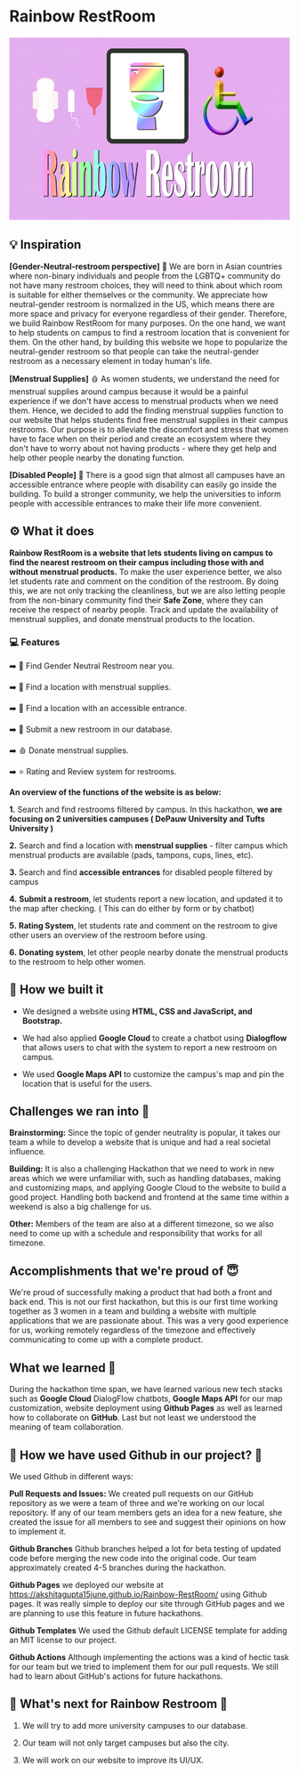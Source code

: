 # Rainbow RestRoom

[<img src="https://github.com/akshitagupta15june/Rainbow-RestRoom/blob/main/Images/logo-main.png" height=330 width=600>](https://youtu.be/e6EYrqKaKwQ)

## 💡 Inspiration

**[Gender-Neutral-restroom perspective]** 🚽 We are born in Asian countries where non-binary individuals and people from the LGBTQ+ community do not have many restroom choices, they will need to think about which room is suitable for either themselves or the community. We appreciate how neutral-gender restroom is normalized in the US, which means there are more space and privacy for everyone regardless of their gender. Therefore, we build Rainbow RestRoom for many purposes. On the one hand, we want to help students on campus to find a restroom location that is convenient for them. On the other hand, by building this website we hope to popularize the neutral-gender restroom so that people can take the neutral-gender restroom as a necessary element in today human's life. 

**[Menstrual Supplies]** 🩸 As women students, we understand the need for menstrual supplies around campus because it would be a painful experience if we don't have access to menstrual products when we need them. Hence, we decided to add the finding menstrual supplies function to our website that helps students find free menstrual supplies in their campus restrooms. Our purpose is to alleviate the discomfort and stress that women have to face when on their period and create an ecosystem where they don't have to worry about not having products - where they get help and help other people nearby the donating function. 

**[Disabled People]** 🦽 There is a good sign that almost all campuses have an accessible entrance where people with disability can easily go inside the building. To build a stronger community, we help the universities to inform people with accessible entrances to make their life more convenient. 

## ⚙️ What it does 

**Rainbow RestRoom is a website that lets students living on campus to find the nearest restroom on their campus including those with and without menstrual products.** To make the user experience better, we also let students rate and comment on the condition of the restroom. By doing this, we are not only tracking the cleanliness, but we are also letting people from the non-binary community find their **Safe Zone**, where they can receive the respect of nearby people. Track and update the availability of menstrual supplies, and donate menstrual products to the location. 

### 💻 Features

➡️ 🚽 Find Gender Neutral Restroom near you.

➡️  📍 Find a location with menstrual supplies.

➡️  📍 Find a location with an accessible entrance.

➡️  📝 Submit a new restroom in our database.

➡️  🩸 Donate menstrual supplies.

➡️  ⭐ Rating and Review system for restrooms.


**An overview of the functions of the website is as below:**

 **1.** Search and find restrooms filtered by campus. In this hackathon, **we are focusing on 2 universities campuses ( DePauw University and Tufts University )**

 **2.** Search and find a location with **menstrual supplies** - filter campus which menstrual products are available (pads, tampons, cups, lines, etc).

**3.** Search and find **accessible entrances** for disabled people filtered by campus 

**4.** **Submit a restroom**, let students report a new location, and updated it to the map after checking. ( This can do either by form or by chatbot) 

**5.** **Rating System**, let students rate and comment on the restroom to give other users an overview of the restroom before using. 

**6.** **Donating system**, let other people nearby donate the menstrual products to the restroom to help other women. 


## 🔧 How we built it

- We designed a website using **HTML, CSS and JavaScript, and Bootstrap.** 

- We had also applied **Google Cloud** to create a chatbot using **Dialogflow** that allows users to chat with the system to report a new restroom on campus. 

- We used **Google Maps API** to customize the campus's map and pin the location that is useful for the users. 


## Challenges we ran into 🙁

**Brainstorming:** Since the topic of gender neutrality is popular, it takes our team a while to develop a website that is unique and had a real societal influence. 

**Building:**  It is also a challenging Hackathon that we need to work in new areas which we were unfamiliar with, such as handling databases, making and customizing maps, and applying Google Cloud to the website to build a good project. Handling both backend and frontend at the same time within a weekend is also a big challenge for us. 

**Other:** Members of the team are also at a different timezone, so we also need to come up with a schedule and responsibility that works for all timezone. 

## Accomplishments that we're proud of 😇

We're proud of successfully making a product that had both a front and back end. This is not our first hackathon, but this is our first time working together as 3 women in a team and building a website with multiple applications that we are passionate about. This was a very good experience for us, working remotely regardless of the timezone and effectively communicating to come up with a complete product. 


## What we learned 🤔

During the hackathon time span, we have learned various new tech stacks such as **Google Cloud** DialogFlow chatbots, **Google Maps API** for our map customization, website deployment using **Github Pages** as well as learned how to collaborate on **GitHub**. Last but not least we understood the meaning of team collaboration.


## 🚀 How we have used **Github** in our project? 🚀

We used Github in different ways:

**Pull Requests and Issues:** We created pull requests on our GitHub repository as we were a team of three and we're working on our local repository. If any of our team members gets an idea for a new feature, she created the issue for all members to see and suggest their opinions on how to implement it.

**Github Branches** Github branches helped a lot for beta testing of updated code before merging the new code into the original code. Our team approximately created 4-5 branches during the hackathon.

**Github Pages** we deployed our website at https://akshitagupta15june.github.io/Rainbow-RestRoom/ using Github pages. It was really simple to deploy our site through GitHub pages and we are planning to use this feature in future hackathons.

**Github Templates** We used the Github default LICENSE template for adding an MIT license to our project.

**Github Actions** Although implementing the actions was a kind of hectic task for our team but we tried to implement them for our pull requests. We still had to learn about GitHub's actions for future hackathons.


## 📲 What's next for Rainbow Restroom 📲

1) We will try to add more university campuses to our database.

2) Our team will not only target campuses but also the city.

3) We will work on our website to improve its UI/UX.

